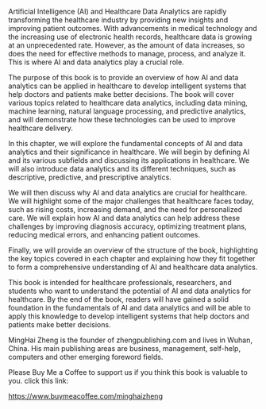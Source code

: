 
Artificial Intelligence (AI) and Healthcare Data Analytics are rapidly transforming the healthcare industry by providing new insights and improving patient outcomes. With advancements in medical technology and the increasing use of electronic health records, healthcare data is growing at an unprecedented rate. However, as the amount of data increases, so does the need for effective methods to manage, process, and analyze it. This is where AI and data analytics play a crucial role.

The purpose of this book is to provide an overview of how AI and data analytics can be applied in healthcare to develop intelligent systems that help doctors and patients make better decisions. The book will cover various topics related to healthcare data analytics, including data mining, machine learning, natural language processing, and predictive analytics, and will demonstrate how these technologies can be used to improve healthcare delivery.

In this chapter, we will explore the fundamental concepts of AI and data analytics and their significance in healthcare. We will begin by defining AI and its various subfields and discussing its applications in healthcare. We will also introduce data analytics and its different techniques, such as descriptive, predictive, and prescriptive analytics.

We will then discuss why AI and data analytics are crucial for healthcare. We will highlight some of the major challenges that healthcare faces today, such as rising costs, increasing demand, and the need for personalized care. We will explain how AI and data analytics can help address these challenges by improving diagnosis accuracy, optimizing treatment plans, reducing medical errors, and enhancing patient outcomes.

Finally, we will provide an overview of the structure of the book, highlighting the key topics covered in each chapter and explaining how they fit together to form a comprehensive understanding of AI and healthcare data analytics.

This book is intended for healthcare professionals, researchers, and students who want to understand the potential of AI and data analytics for healthcare. By the end of the book, readers will have gained a solid foundation in the fundamentals of AI and data analytics and will be able to apply this knowledge to develop intelligent systems that help doctors and patients make better decisions.

MingHai Zheng is the founder of zhengpublishing.com and lives in Wuhan, China. His main publishing areas are business, management, self-help, computers and other emerging foreword fields.

Please Buy Me a Coffee to support us if you think this book is valuable to you. click this link:

https://www.buymeacoffee.com/minghaizheng
